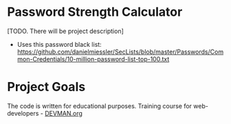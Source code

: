 # Password Strength Calculator

[TODO. There will be project description]


* Uses this password black list: https://github.com/danielmiessler/SecLists/blob/master/Passwords/Common-Credentials/10-million-password-list-top-100.txt

# Project Goals

The code is written for educational purposes. Training course for web-developers - [DEVMAN.org](https://devman.org)
